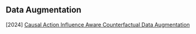 ## Data Augmentation

[2024] [Causal Action Influence Aware Counterfactual Data Augmentation](https://arxiv.org/abs/2405.18917)